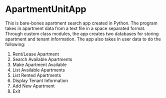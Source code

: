 # ApartmentUnitApp


This is bare-bones apartment search app created in Python. The program takes in apartment data from a text file in a space separated 
format. Through custom class modules, the app creates two databases for storing apartment and tenant information. The app also takes in user data to do the following:  

<ol>
<li>Rent/Lease Apartment</li>
<li>Search Available Apartments</li>
<li>Make Apartment Available</li>
<li>List Available Apartments</li>
<li>List Rented Apartments</li>
<li>Display Tenant Information</li>
<li>Add New Apartment</li>
<li>Exit</li>
</ol>

 
